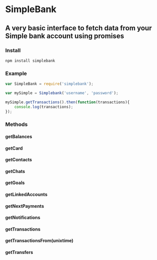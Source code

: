 # SimpleBank
## A very basic interface to fetch data from your Simple bank account using promises


### Install

````
npm install simplebank
````


### Example

````js
var SimpleBank = require('simplebank');

var mySimple = Simplebank('username', 'password');

mySimple.getTransactions().then(function(transactions){
	console.log(transactions);
});
````

### Methods

#### getBalances


#### getCard


#### getContacts


#### getChats


#### getGoals


#### getLinkedAccounts


#### getNextPayments


#### getNotifications


#### getTransactions


#### getTransactionsFrom(unixtime)


#### getTransfers
